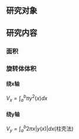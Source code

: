 ## 研究对象

## 研究内容
### 面积

### 旋转体体积
#### 绕x轴
$V_x = \int_a^b\pi y^2(x) dx$ 
#### 绕y轴
$V_y = \int_a^b 2\pi x |y(x)|dx$(柱壳法) 